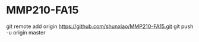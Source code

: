 # MMP210-FA15
git remote add origin https://github.com/shunxiao/MMP210-FA15.git
git push -u origin master

